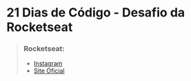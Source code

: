 # 21 Dias de Código - Desafio da Rocketseat

> ### Rocketseat:
> - [Instagram](https://www.instagram.com/rocketseat_oficial)
> - [Site Oficial](https://www.rocketseat.com.br/)
